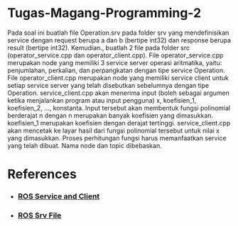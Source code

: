 # Tugas-Magang-Programming-2

Pada soal ini buatlah file Operation.srv pada folder srv yang mendefinisikan service dengan request berupa a dan b (bertipe int32) dan response berupa result (bertipe int32). Kemudian., buatlah 2 file pada folder src (operator_service.cpp dan operator_client.cpp). File operator_service.cpp merupakan node yang memiliki 3 service server operasi aritmatika, yaitu: penjumlahan, perkalian, dan perpangkatan dengan tipe service Operation. File operator_client.cpp merupakan node yang memiliki service client untuk setiap service server yang telah disebutkan sebelumnya dengan tipe Operation. service_client.cpp akan menerima input (boleh sebagai argumen ketika menjalankan program atau input pengguna) x, koefisien_1, koefisien_2, ..., konstanta. Input tersebut akan membentuk fungsi polinomial berderajat n dengan n merupakan banyak koefisien yang dimasukkan. koefisien_1 merupakan koefisien dengan derajat tertinggi. service_client.cpp akan mencetak ke layar hasil dari fungsi polinomial tersebut untuk nilai x yang dimasukkan. Proses perhitungan fungsi harus memanfaatkan service yang telah dibuat. Nama node dan topic dibebaskan.

# References
- ### [ROS Service and Client](http://wiki.ros.org/ROS/Tutorials/WritingServiceClient%28c%2B%2B%29)
- ### [ROS Srv File](http://wiki.ros.org/ROS/Tutorials/CreatingMsgAndSrv)